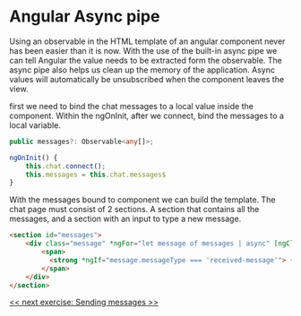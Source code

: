 # Angular Async pipe

Using an observable in the HTML template of an angular component never has been easier than it is now. With the use
of the built-in async pipe we can tell Angular the value needs to be extracted form the observable. The async
pipe also helps us clean up the memory of the application. Async values will automatically be unsubscribed when the 
component leaves the view. 

first we need to bind the chat messages to a local value inside the component. Within the ngOnInit, after we connect, 
bind the messages to a local variable.

```typescript
public messages?: Observable<any[]>;
```

```typescript
ngOnInit() {
    this.chat.connect();
    this.messages = this.chat.messages$
}
```

With the messages bound to component we can build the template. The chat page must consist of 2 sections. A section that
contains all the messages, and a section with an input to type a new message. 

```html
<section id="messages">
    <div class="message" *ngFor="let message of messages | async" [ngClass]="message.messageType">
        <span>
          <strong *ngIf="message.messageType === 'received-message'"> {{ message.author }} </strong><span> {{message.text}} </span>
        </span>
    </div>
</section>

```

[<< next exercise: Sending messages >>](./10-send-message.md)

